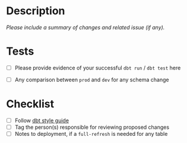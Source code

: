 # Description

_Please include a summary of changes and related issue (if any)._


# Tests 

- [ ] Please provide evidence of your successful `dbt run` / `dbt test` here
- [ ] Any comparison between `prod` and `dev` for any schema change


# Checklist
- [ ] Follow [dbt style guide](https://github.com/dbt-labs/corp/blob/main/dbt_style_guide.md)
- [ ] Tag the person(s) responsible for reviewing proposed changes
- [ ] Notes to deployment, if a `full-refresh` is needed for any table

